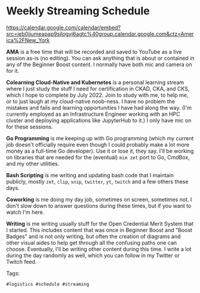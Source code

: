 # Weekly Streaming Schedule

<https://calendar.google.com/calendar/embed?src=ieb0jjumeapap9sjlogvj6agtc%40group.calendar.google.com&ctz=America%2FNew_York>

**AMA** is a free time that will be recorded and saved to
YouTube as a live session as-is (no editing). You can ask anything that
is about or contained in any of the Beginner Boost content. I normally
have both mic and camera on for it.

**Colearning Cloud-Native and Kubernetes** is a personal learning stream
where I just study the stuff I need for certification in CKAD, CKA, and
CKS, which I hope to complete by July 2022. Join to study with me, to
help me, or to just laugh at my cloud-native noob-ness. I have no
problem the mistakes and fails and learning opportunities I have had
along the way. (I'm currently employed as an Infrastructure Engineer
working with an HPC cluster and deploying applications like JupyterHub
to it.) I only have mic on for these sessions.

**Go Programming** is me keeping up with Go programming
(which my current job doesn't officially require even though I could
probably make a lot more money as a full-time Go developer). Use it or
lose it, they say. I'll be working on libraries that are needed for the
(eventual) `mim zet` port to Go, CmdBox, and my other utilities.

**Bash Scripting** is me writing and updating bash code that I maintain
publicly, mostly `zet`, `clip`, `snip`, `twitter`, `yt`, `twitch` and a
few others these days.

**Coworking** is me doing my day job, sometimes on screen, sometimes
not. I don't slow down to answer questions during these times, but if
you want to watch I'm here.

**Writing** is me writing usually stuff for the Open Credential Merit
System that I started. This includes content that was once in Beginner
Boost and "Boost Badges" and is not only writing, but often the creation
of diagrams and other visual aides to help get through all the confusing
paths one can choose. Eventually, I'll be writing other content during
this time. I write a lot during the day randomly as well, which you can
follow in my Twitter or Twitch feed.

Tags:

    #logistics #schedule #streaming
